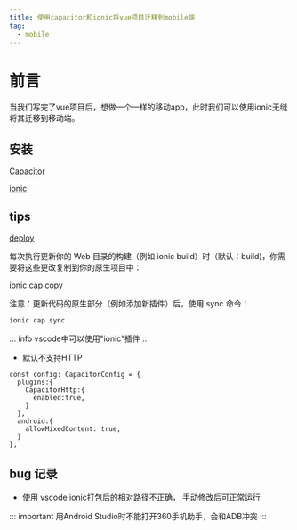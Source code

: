 ```yaml
---
title: 使用capacitor和ionic将vue项目迁移到mobile端
tag:
  - mobile
---
```


# 前言

当我们写完了vue项目后，想做一个一样的移动app，此时我们可以使用ionic无缝将其迁移到移动端。

<!-- more -->

## 安装

[Capacitor](https://capacitorjs.com/)

[ionic](https://ionic.nodejs.cn/)

## tips

[deploy](https://ionic.nodejs.cn/vue/your-first-app/deploying-mobile)

每次执行更新你的 Web 目录的构建（例如 ionic build）时（默认：build)，你需要将这些更改复制到你的原生项目中：

ionic cap copy

注意：更新代码的原生部分（例如添加新插件）后，使用 sync 命令：

```sh
ionic cap sync
```

::: info
vscode中可以使用"ionic"插件
:::


* 默认不支持HTTP
```
const config: CapacitorConfig = {
  plugins:{
    CapacitorHttp:{
      enabled:true,
    }
  },
  android:{
    allowMixedContent: true,
  }
};
```

## bug 记录

+ 使用 vscode ionic打包后的相对路径不正确， 手动修改后可正常运行

::: important
用Android Studio时不能打开360手机助手，会和ADB冲突
:::
